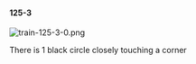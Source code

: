 #### 125-3
![train-125-3-0.png](https://github.com/lil-lab/nlvr/raw/master/nlvr/train/images/71/train-125-3-0.png "train-125-3-0.png")

There is 1 black circle closely touching a corner